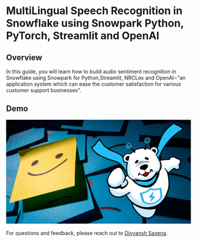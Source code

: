 # MultiLingual Speech Recognition in Snowflake using Snowpark Python, PyTorch, Streamlit and OpenAI

## Overview
In this guide, you will learn how to build audio sentiment recognition in Snowflake using Snowpark for Python,Streamlit, NRCLex and OpenAI – "an application system which can ease the customer satisfaction for various customer support businesses".

## Demo

![Snowflake Data Superhero](thumbnail.jpg)

For questions and feedback, please reach out to [Divyansh Saxena](https://www.linkedin.com/in/divyanshsaxena/).
